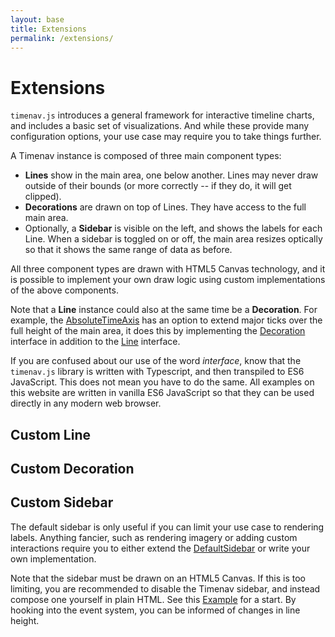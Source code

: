 ```yaml
---
layout: base
title: Extensions
permalink: /extensions/
---
```


# Extensions

`timenav.js` introduces a general framework for interactive timeline charts, and includes a basic set of visualizations. And while these provide many configuration options, your use case may require you to take things further.

A Timenav instance is composed of three main component types:

* **Lines** show in the main area, one below another. Lines may never draw outside of their bounds (or more correctly -- if they do, it will get clipped).
* **Decorations** are drawn on top of Lines. They have access to the full main area.
* Optionally, a **Sidebar** is visible on the left, and shows the labels for each Line. When a sidebar is toggled on or off, the main area resizes optically so that it shows the same range of data as before.

All three component types are drawn with HTML5 Canvas technology, and it is possible to implement your own draw logic using custom implementations of the above components.

Note that a **Line** instance could also at the same time be a **Decoration**. For example, the [AbsoluteTimeAxis](/api/AbsoluteTimeAxis) has an option to extend major ticks over the full height of the main area, it does this by implementing the [Decoration](/api/Decoration) interface in addition to the [Line](/api/Line) interface.

If you are confused about our use of the word *interface*, know that the `timenav.js` library is written with Typescript, and then transpiled to ES6 JavaScript. This does not mean you have to do the same. All examples on this website are written in vanilla ES6 JavaScript so that they can be used directly in any modern web browser.

## Custom Line

## Custom Decoration

## Custom Sidebar

The default sidebar is only useful if you can limit your use case to rendering labels. Anything fancier, such as rendering imagery or adding custom interactions require you to either extend the [DefaultSidebar](/api/DefaultSidebar) or write your own implementation.

Note that the sidebar must be drawn on an HTML5 Canvas. If this is too limiting, you are recommended to disable the Timenav sidebar, and instead compose one yourself in plain HTML. See this [Example](/api/examples/todo) for a start. By hooking into the event system, you can be informed of changes in line height.
